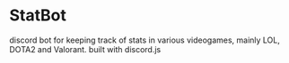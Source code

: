 # StatBot
discord bot for keeping track of stats in various videogames, mainly LOL, DOTA2 and Valorant.
built with discord.js
